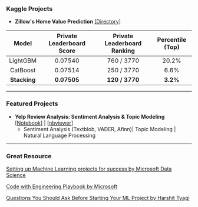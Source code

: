### Kaggle Projects

* **Zillow's Home Value Prediction** [[Directory]](https://github.com/patrick-ytchou/Data-Science/tree/master/Projects/ZillowHomeValue)

| Model | Private Leaderboard Score | Private Leaderboard Ranking | Percentile (Top) |
| :---: | :---:| :---: | :---: |
| LightGBM | 0.07540 | 760 / 3770 | 20.2% |
| CatBoost | 0.07514 | 250 / 3770 | 6.6% |
| **Stacking** | **0.07505** | **120 / 3770** | **3.2%** |

---
### Featured Projects

* **Yelp Review Analysis: Sentiment Analysis & Topic Modeling** [[Notebook]](https://github.com/patrick-ytchou/Data-Science/blob/master/Projects/YelpReviewAnalysis/Yelp%20Review%20Analysis%20--%20Sentiment%20Analysis%20%26%20Topic%20Modeling.ipynb) | [[nbviewer]](https://nbviewer.jupyter.org/github/patrick-ytchou/Data-Science/blob/master/Projects/YelpReviewAnalysis/Yelp%20Review%20Analysis%20--%20Sentiment%20Analysis%20%26%20Topic%20Modeling.ipynb)
    * Sentiment Analysis (Textblob, VADER, Afinn)| Topic Modeling | Natural Language Processing 

---
### Great Resource
[Setting up Machine Learning projects for success by Microsoft Data Science](https://medium.com/data-science-at-microsoft/setting-up-machine-learning-projects-for-success-4cba7840d24a)

[Code with Engineering Playbook by Microsoft](https://github.com/microsoft/code-with-engineering-playbook)

[Questions You Should Ask Before Starting Your ML Project by Harshit Tyagi](https://dswharshit.substack.com/p/questions-you-should-ask-before-starting)